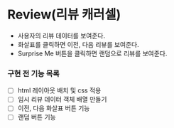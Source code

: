 # Review(리뷰 캐러셀)

- 사용자의 리뷰 데이터를 보여준다.
- 화살표를 클릭하면 이전, 다음 리뷰를 보여준다.
- Surprise Me 버튼을 클릭하면 랜덤으로 리뷰를 보여준다.

### 구현 전 기능 목록

- [ ] html 레이아웃 배치 및 css 적용
- [ ] 임시 리뷰 데이터 객체 배열 만들기
- [ ] 이전, 다음 화살표 버튼 기능
- [ ] 랜덤 버튼 기능

